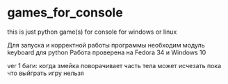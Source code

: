 # games_for_console
this is just python game(s) for console for windows or linux

Для запуска и корректной работы программы необходим модуль keyboard для python
Работа проверена на Fedora 34 и Windows 10

ver 1 баги:
  когда змейка поворачивает часть тела может исчезать
  пока что выйграть игру нельзя
